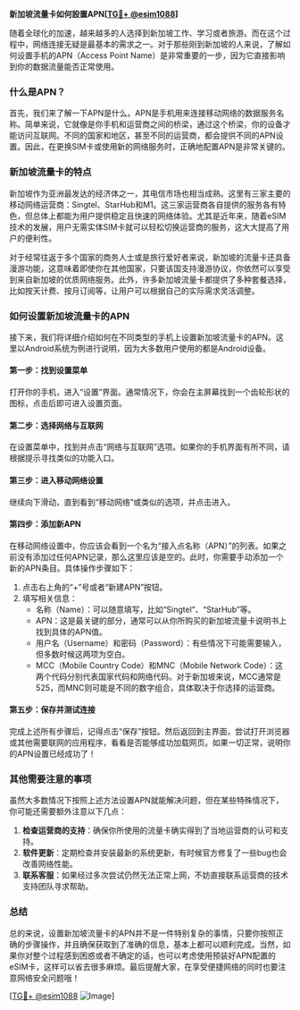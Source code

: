 **新加坡流量卡如何設置APN[[TG💪+ @esim1088](https://t.me/s/esim1088)]**

随着全球化的加速，越来越多的人选择到新加坡工作、学习或者旅游。而在这个过程中，网络连接无疑是最基本的需求之一。对于那些刚到新加坡的人来说，了解如何设置手机的APN（Access Point Name）是非常重要的一步，因为它直接影响到你的数据流量能否正常使用。

### 什么是APN？

首先，我们来了解一下APN是什么。APN是手机用来连接移动网络的数据服务名称。简单来说，它就像是你手机和运营商之间的桥梁，通过这个桥梁，你的设备才能访问互联网。不同的国家和地区，甚至不同的运营商，都会提供不同的APN设置。因此，在更换SIM卡或使用新的网络服务时，正确地配置APN是非常关键的。

### 新加坡流量卡的特点

新加坡作为亚洲最发达的经济体之一，其电信市场也相当成熟。这里有三家主要的移动网络运营商：Singtel、StarHub和M1。这三家运营商各自提供的服务各有特色，但总体上都能为用户提供稳定且快速的网络体验。尤其是近年来，随着eSIM技术的发展，用户无需实体SIM卡就可以轻松切换运营商的服务，这大大提高了用户的便利性。

对于经常往返于多个国家的商务人士或是旅行爱好者来说，新加坡的流量卡还具备漫游功能，这意味着即使你在其他国家，只要该国支持漫游协议，你依然可以享受到来自新加坡的优质网络服务。此外，许多新加坡流量卡都提供了多种套餐选择，比如按天计费、按月订阅等，让用户可以根据自己的实际需求灵活调整。

### 如何设置新加坡流量卡的APN

接下来，我们将详细介绍如何在不同类型的手机上设置新加坡流量卡的APN。这里以Android系统为例进行说明，因为大多数用户使用的都是Android设备。

#### 第一步：找到设置菜单

打开你的手机，进入“设置”界面。通常情况下，你会在主屏幕找到一个齿轮形状的图标，点击后即可进入设置页面。

#### 第二步：选择网络与互联网

在设置菜单中，找到并点击“网络与互联网”选项。如果你的手机界面有所不同，请根据提示寻找类似的功能入口。

#### 第三步：进入移动网络设置

继续向下滑动，直到看到“移动网络”或类似的选项，并点击进入。

#### 第四步：添加新APN

在移动网络设置中，你应该会看到一个名为“接入点名称（APN）”的列表。如果之前没有添加过任何APN记录，那么这里应该是空的。此时，你需要手动添加一个新的APN条目。具体操作步骤如下：

1. 点击右上角的“+”号或者“新建APN”按钮。
2. 填写相关信息：
   - 名称（Name）：可以随意填写，比如“Singtel”、“StarHub”等。
   - APN：这是最关键的部分，通常可以从你所购买的新加坡流量卡说明书上找到具体的APN值。
   - 用户名（Username）和密码（Password）：有些情况下可能需要输入，但多数时候这两项为空白。
   - MCC（Mobile Country Code）和MNC（Mobile Network Code）：这两个代码分别代表国家代码和网络代码。对于新加坡来说，MCC通常是525，而MNC则可能是不同的数字组合，具体取决于你选择的运营商。

#### 第五步：保存并测试连接

完成上述所有步骤后，记得点击“保存”按钮。然后返回到主界面，尝试打开浏览器或其他需要联网的应用程序，看看是否能够成功加载网页。如果一切正常，说明你的APN设置已经成功了！

### 其他需要注意的事项

虽然大多数情况下按照上述方法设置APN就能解决问题，但在某些特殊情况下，你可能还需要额外注意以下几点：

1. **检查运营商的支持**：确保你所使用的流量卡确实得到了当地运营商的认可和支持。
2. **软件更新**：定期检查并安装最新的系统更新，有时候官方修复了一些bug也会改善网络性能。
3. **联系客服**：如果经过多次尝试仍然无法正常上网，不妨直接联系运营商的技术支持团队寻求帮助。

### 总结

总的来说，设置新加坡流量卡的APN并不是一件特别复杂的事情，只要你按照正确的步骤操作，并且确保获取到了准确的信息，基本上都可以顺利完成。当然，如果你对整个过程感到困惑或者不确定的话，也可以考虑使用预装好APN配置的eSIM卡，这样可以省去很多麻烦。最后提醒大家，在享受便捷网络的同时也要注意网络安全问题哦！

[[TG💪+ @esim1088](https://t.me/s/esim1088) ![Image](https://i.postimg.cc/4NQfJmqS/Snipaste-2025-05-13-00-14-12.png)]